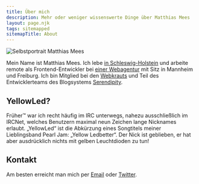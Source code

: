 ```yaml
---
title: Über mich
description: Mehr oder weniger wissenswerte Dinge über Matthias Mees
layout: page.njk
tags: sitemapped
sitemapTitle: About
---
```


<img class="avatar" src="/img/mm-2021-1440.jpg" sizes="100%, (min-width: 30em) 20%, (min-width: 48em) 25%" srcset="/img/mm-2021-240.jpg 240w, /img/mm-2021-480.jpg 480w, /img/mm-2021-960.jpg 960w, /img/mm-2021-1440.jpg 1440w" loading="lazy" alt="Selbstportrait Matthias Mees">

Mein Name ist Matthias Mees. Ich lebe [in Schleswig-Holstein](https://de.wikipedia.org/wiki/Eutin) und arbeite remote als Frontend-Entwickler bei [einer Webagentur](https://www.gebruederheitz.de) mit Sitz in Mannheim und Freiburg. Ich bin Mitglied bei den [Webkrauts](http://webkrauts.de) und Teil des Entwicklerteams des Blogsystems [Serendipity](https://s9y.org).

## YellowLed?

Früher™ war ich recht häufig im IRC unterwegs, nahezu ausschließlich im IRCNet, welches Benutzern maximal neun Zeichen lange Nicknames erlaubt. „YellowLed“ ist die Abkürzung eines Songtitels meiner Lieblingsband Pearl Jam: „Yellow Ledbetter“. Der Nick ist geblieben, er hat aber ausdrücklich nichts mit gelben Leuchtdioden zu tun!

## Kontakt

Am besten erreicht man mich per [Email](mailto:mm@yellowled.de) oder [Twitter](https://twitter.com/yellowled).
